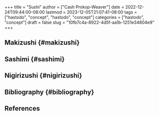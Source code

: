 +++
title = "Sushi"
author = ["Cash Prokop-Weaver"]
date = 2022-12-24T09:44:00-08:00
lastmod = 2023-12-05T21:07:41-08:00
tags = ["hastodo", "concept", "hastodo", "concept"]
categories = ["hastodo", "concept"]
draft = false
slug = "10fb7c4a-8922-4d5f-aa1b-1251e34804e9"
+++

## Makizushi {#makizushi}


## Sashimi {#sashimi}


## Nigirizushi {#nigirizushi}


## Bibliography {#bibliography}

## References

<style>.csl-entry{text-indent: -1.5em; margin-left: 1.5em;}</style><div class="csl-bib-body">
</div>
